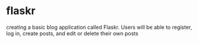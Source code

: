 # flaskr
creating a basic blog application called Flaskr. Users will be able to register, log in, create posts, and edit or delete their own posts
